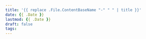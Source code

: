 ```yaml
---
title: '{{ replace .File.ContentBaseName "-" " " | title }}'
date: {{ .Date }}
lastmod: {{ .Date }} 
draft: false
tags: 
---
```

